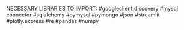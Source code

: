 NECESSARY LIBRARIES TO IMPORT:
 #googleclient.discovery
 #mysql connector
 #sqlalchemy
 #pymysql
 #pymongo
 #json
 #streamlit
 #plotly.express
 #re
 #pandas
 #numpy
 
   
